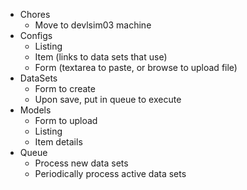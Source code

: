 
 * Chores
   * Move to devlsim03 machine
 * Configs
   * Listing
   * Item (links to data sets that use) 
   * Form (textarea to paste, or browse to upload file)
 * DataSets
   * Form to create
   * Upon save, put in queue to execute
 * Models
   * Form to upload
   * Listing
   * Item details
 * Queue
   * Process new data sets
   * Periodically process active data sets
   
